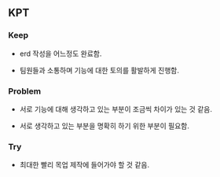 ## KPT

### Keep

- erd 작성을 어느정도 완료함.

- 팀원들과 소통하며 기능에 대한 토의를 활발하게 진행함.

### Problem

- 서로 기능에 대해 생각하고 있는 부분이 조금씩 차이가 있는 것 같음.

- 서로 생각하고 있는 부분을 명확히 하기 위한 부분이 필요함.

### Try

- 최대한 빨리 목업 제작에 들어가야 할 것 같음.
